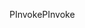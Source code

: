 <span data-ttu-id="5f731-101">PInvoke</span><span class="sxs-lookup"><span data-stu-id="5f731-101">PInvoke</span></span>